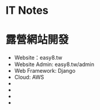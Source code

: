 # IT Notes

# 露營網站開發
* Website：easy8.tw
* Website Admin: easy8.tw/admin
* Web Framework: Django
* Cloud: AWS
* 
* 
* 
* 
